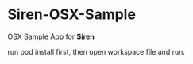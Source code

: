 # Siren-OSX-Sample
OSX Sample App for [**Siren**](https://github.com/ArtSabintsev/Siren)

run pod install first, then open workspace file and run.
